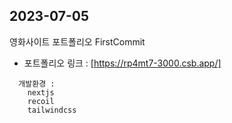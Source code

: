 ## 2023-07-05
영화사이트 포트폴리오 FirstCommit 
- 포트폴리오 링크 : [https://rp4mt7-3000.csb.app/]
```
  개발환경 : 
    nextjs
    recoil
    tailwindcss
```
